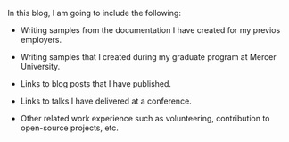 In this blog, I am going to include the following:

- Writing samples from the documentation I have created for my previos employers.

- Writing samples that I created during my graduate program at Mercer University.

- Links to blog posts that I have published.

- Links to talks I have delivered at a conference.

- Other related work experience such as volunteering, contribution to open-source projects, etc.

